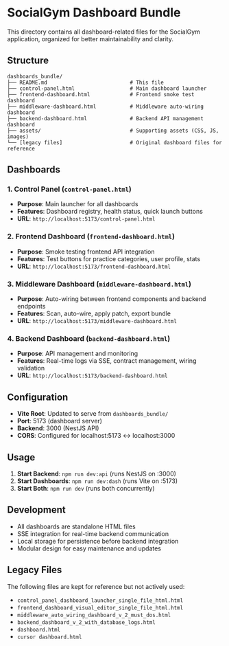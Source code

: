 # SocialGym Dashboard Bundle

This directory contains all dashboard-related files for the SocialGym application, organized for better maintainability and clarity.

## Structure

```
dashboards_bundle/
├── README.md                           # This file
├── control-panel.html                  # Main dashboard launcher
├── frontend-dashboard.html             # Frontend smoke test dashboard
├── middleware-dashboard.html           # Middleware auto-wiring dashboard
├── backend-dashboard.html              # Backend API management dashboard
├── assets/                             # Supporting assets (CSS, JS, images)
└── [legacy files]                      # Original dashboard files for reference
```

## Dashboards

### 1. Control Panel (`control-panel.html`)
- **Purpose**: Main launcher for all dashboards
- **Features**: Dashboard registry, health status, quick launch buttons
- **URL**: `http://localhost:5173/control-panel.html`

### 2. Frontend Dashboard (`frontend-dashboard.html`)
- **Purpose**: Smoke testing frontend API integration
- **Features**: Test buttons for practice categories, user profile, stats
- **URL**: `http://localhost:5173/frontend-dashboard.html`

### 3. Middleware Dashboard (`middleware-dashboard.html`)
- **Purpose**: Auto-wiring between frontend components and backend endpoints
- **Features**: Scan, auto-wire, apply patch, export bundle
- **URL**: `http://localhost:5173/middleware-dashboard.html`

### 4. Backend Dashboard (`backend-dashboard.html`)
- **Purpose**: API management and monitoring
- **Features**: Real-time logs via SSE, contract management, wiring validation
- **URL**: `http://localhost:5173/backend-dashboard.html`

## Configuration

- **Vite Root**: Updated to serve from `dashboards_bundle/`
- **Port**: 5173 (dashboard server)
- **Backend**: 3000 (NestJS API)
- **CORS**: Configured for localhost:5173 ↔ localhost:3000

## Usage

1. **Start Backend**: `npm run dev:api` (runs NestJS on :3000)
2. **Start Dashboards**: `npm run dev:dash` (runs Vite on :5173)
3. **Start Both**: `npm run dev` (runs both concurrently)

## Development

- All dashboards are standalone HTML files
- SSE integration for real-time backend communication
- Local storage for persistence before backend integration
- Modular design for easy maintenance and updates

## Legacy Files

The following files are kept for reference but not actively used:
- `control_panel_dashboard_launcher_single_file_html.html`
- `frontend_dashboard_visual_editor_single_file_html.html`
- `middleware_auto_wiring_dashboard_v_2_must_dos.html`
- `backend_dashboard_v_2_with_database_logs.html`
- `dashboard.html`
- `cursor dashboard.html`
